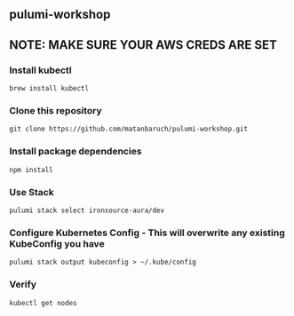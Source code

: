 ## pulumi-workshop

## NOTE: MAKE SURE YOUR AWS CREDS ARE SET

### Install kubectl
```
brew install kubectl
```
### Clone this repository
```
git clone https://github.com/matanbaruch/pulumi-workshop.git
```

### Install package dependencies
```
npm install
```

### Use Stack
```
pulumi stack select ironsource-aura/dev
```

### Configure Kubernetes Config - This will overwrite any existing KubeConfig you have
```
pulumi stack output kubeconfig > ~/.kube/config
```

### Verify
```
kubectl get nodes
```
